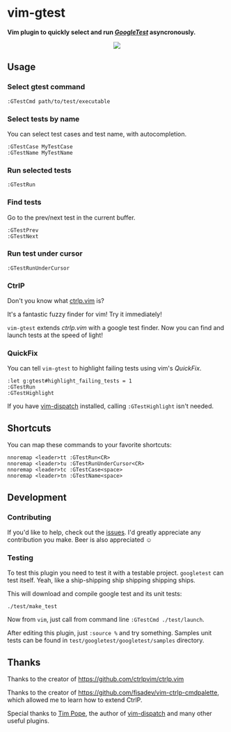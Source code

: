 # vim-gtest

**Vim plugin to quickly select and run
[*GoogleTest*](https://github.com/google/googletest) asyncronously.**

<p align="center"><img src="http://pezzato.net/2015/12/20/vim-gtest.gif" /></p>

## Usage

### Select gtest command

```
:GTestCmd path/to/test/executable
```

### Select tests by name

You can select test cases and test name, with autocompletion.

```
:GTestCase MyTestCase
:GTestName MyTestName
```

### Run selected tests

```
:GTestRun
```

### Find tests

Go to the prev/next test in the current buffer.

```
:GTestPrev
:GTestNext
```

### Run test under cursor

```
:GTestRunUnderCursor
```

### CtrlP

Don't you know what [ctrlp.vim](https://github.com/ctrlpvim/ctrlp.vim) is?

It's a fantastic fuzzy finder for vim! Try it immediately!

`vim-gtest` extends *ctrlp.vim* with a google test finder. Now you can find
and launch tests at the speed of light!

### QuickFix

You can tell `vim-gtest` to highlight failing tests using vim's *QuickFix*.

```
:let g:gtest#highlight_failing_tests = 1
:GTestRun
:GTestHighlight
```

If you have [vim-dispatch](https://github.com/tpope/vim-dispatch) installed,
calling `:GTestHighlight` isn't needed.

## Shortcuts

You can map these commands to your favorite shortcuts:

```
nnoremap <leader>tt :GTestRun<CR>
nnoremap <leader>tu :GTestRunUnderCursor<CR>
nnoremap <leader>tc :GTestCase<space>
nnoremap <leader>tn :GTestName<space>
```

## Development

### Contributing

If you'd like to help, check out the
[issues](https://github.com/alepez/vim-gtest/issues). I'd greatly appreciate
any contribution you make. Beer is also appreciated ☺

### Testing

To test this plugin you need to test it with a testable project. `googletest`
can test itself. Yeah, like a ship-shipping ship shipping shipping ships.

This will download and compile google test and its unit tests:

```
./test/make_test
```

Now from `vim`, just call from command line `:GTestCmd ./test/launch`.

After editing this plugin, just `:source %` and try something. Samples unit
tests can be found in `test/googletest/googletest/samples` directory.

## Thanks

Thanks to the creator of https://github.com/ctrlpvim/ctrlp.vim

Thanks to the creator of https://github.com/fisadev/vim-ctrlp-cmdpalette,
which allowed me to learn how to extend CtrlP.

Special thanks to [Tim Pope](https://github.com/tpope), the author of
[vim-dispatch](https://github.com/tpope/vim-dispatch) and many other useful
plugins.
